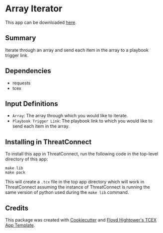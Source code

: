 # Array Iterator

This app can be downloaded [here](https://tc.hightower.space/post/playbook-apps/array-iterator/).

## Summary

Iterate through an array and send each item in the array to a playbook trigger link.

## Dependencies

- requests
- tcex

## Input Definitions

- `Array`: The array through which you would like to iterate.
- `Playbook Trigger Link`: The playbook link to which you would like to send each item in the array.

## Installing in ThreatConnect

To install this app in ThreatConnect, run the following code in the top-level directory of this app:

```shell
make lib
make pack
```

This will create a `.tcx` file in the top app directory which will work in ThreatConnect assuming the instance of ThreatConnect is running the same version of python used during the `make lib` command.

## Credits

This package was created with [Cookiecutter](https://github.com/audreyr/cookiecutter) and [Floyd Hightower's TCEX App Template](https://gitlab.com/fhightower-templates/tcex-app-template).
